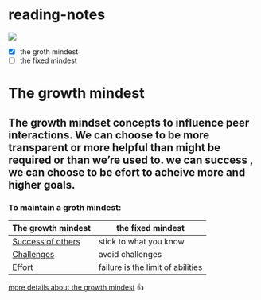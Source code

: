 # reading-notes
![](https://miro.medium.com/max/6000/1*6tmkrsxMAYNQST-YjAAAlA.jpeg)
- [x]  the groth mindest
- [ ]  the fixed mindest

 # The growth mindest #

##  The growth mindset concepts to influence peer interactions. We can choose to be more transparent or more helpful than might be required or than we’re used to. we can success , we can choose to be efort to acheive more and higher goals. ##


### To maintain a groth mindest: ###
The growth mindest      | the fixed mindest
------------            | -------------
[Success of others]()   | stick to what you know
[Challenges]()          | avoid challenges
[Effort]()              | failure is the limit of abilities

 
 
 [more details about the growth mindest](https://www.atlassian.com/blog/inside-atlassian/growth-mindset) :+1:

